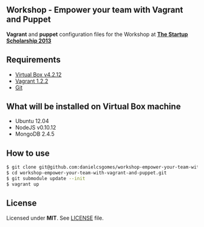 
## Workshop - Empower your team with Vagrant and Puppet

**Vagrant** and **puppet** configuration files for the Workshop at **[The Startup Scholarship 2013](http://www.startupscholarship.org/)**

## Requirements
* [Virtual Box v4.2.12](https://www.virtualbox.org/wiki/Download_Old_Builds_4_2)
* [Vagrant 1.2.2](http://downloads.vagrantup.com/tags/v1.2.2)
* [Git](http://git-scm.com/downloads)

## What will be installed on Virtual Box machine

* Ubuntu 12.04
* NodeJS v0.10.12
* MongoDB 2.4.5

## How to use
```bash
$ git clone git@github.com:danielcsgomes/workshop-empower-your-team-with-vagrant-and-puppet.git
$ cd workshop-empower-your-team-with-vagrant-and-puppet.git
$ git submodule update --init
$ vagrant up
```

## License
Licensed under **MIT**. See [LICENSE](https://github.com/dcsg/workshop-empower-your-team-with-vagrant-and-puppet/blob/master/LICENSE) file.
